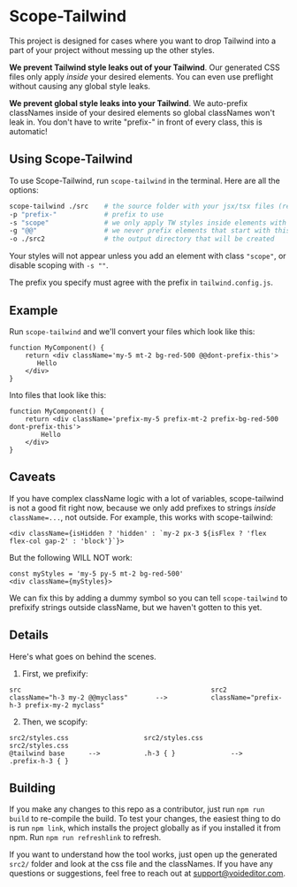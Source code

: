 # Scope-Tailwind
This project is designed for cases where you want to drop Tailwind into a part of your project without messing up the other styles. 

**We prevent Tailwind style leaks out of your Tailwind**. Our generated CSS files only apply *inside* your desired elements. You can even use preflight without causing any global style leaks. 

**We prevent global style leaks into your Tailwind**. We auto-prefix classNames inside of your desired elements so global classNames won't leak in. You don't have to write "prefix-" in front of every class, this is automatic!


## Using Scope-Tailwind


To use Scope-Tailwind, run `scope-tailwind` in the terminal. Here are all the options:

```bash
scope-tailwind ./src    # the source folder with your jsx/tsx files (required)
-p "prefix-"            # prefix to use
-s "scope"              # we only apply TW styles inside elements with this class as an ancestor
-g "@@"                 # we never prefix elements that start with this
-o ./src2               # the output directory that will be created
```

Your styles will not appear unless you add an element with class `"scope"`, or disable scoping with `-s ""`. 

The prefix you specify must agree with the prefix in `tailwind.config.js`.



## Example
Run `scope-tailwind` and we'll convert your files which look like this:

```tsx
function MyComponent() {
    return <div className='my-5 mt-2 bg-red-500 @@dont-prefix-this'>
       Hello
    </div>
}
```

Into files that look like this:

```tsx
function MyComponent() {
    return <div className='prefix-my-5 prefix-mt-2 prefix-bg-red-500 dont-prefix-this'>
        Hello
    </div>
}
```


## Caveats
If you have complex className logic with a lot of variables, scope-tailwind is not a good fit right now, because we only add prefixes to strings *inside* `className=...`, not outside. 
For example, this works with scope-tailwind:
```tsx
<div className={isHidden ? 'hidden' : `my-2 px-3 ${isFlex ? 'flex flex-col gap-2' : 'block'}`}>
```

But the following WILL NOT work:

```tsx
const myStyles = 'my-5 py-5 mt-2 bg-red-500'
<div className={myStyles}>
```

We can fix this by adding a dummy symbol so you can tell `scope-tailwind` to prefixify strings outside className, but we haven't gotten to this yet.

## Details

Here's what goes on behind the scenes.

1. First, we prefixify:
```raw
src                                                src2
className="h-3 my-2 @@myclass"       -->           className="prefix-h-3 prefix-my-2 myclass"
```



2. Then, we scopify:
```raw
src2/styles.css                   src2/styles.css                     src2/styles.css
@tailwind base      -->           .h-3 { }              -->           .prefix-h-3 { }
```


## Building

If you make any changes to this repo as a contributor, just run `npm run build` to re-compile the build.
To test your changes, the easiest thing to do is run `npm link`, which installs the project globally as if you installed it from npm. Run `npm run refreshlink` to refresh.

If you want to understand how the tool works, just open up the generated `src2/` folder and look at the css file and the classNames. If you have any questions or suggestions, feel free to reach out at support@voideditor.com.

